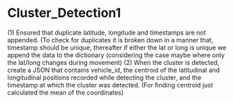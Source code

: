 # Cluster_Detection1

(1) Ensured that duplicate latitude, longitude and timestamps are not appended.
(To check for duplicates it is broken down in a manner that, timestamp should be unique, thereafter if either the lat or long is unique we append the data to the dictionary (considering the case maybe where only the lat/long changes during movement)
(2) When the cluster is detected, create a JSON that contains vehicle_id, the centroid of the latitudinal and longitudinal positions recorded while detecting the cluster, and the timestamp at which the cluster was detected. (For finding centroid just calculated the mean of the coordinates)


